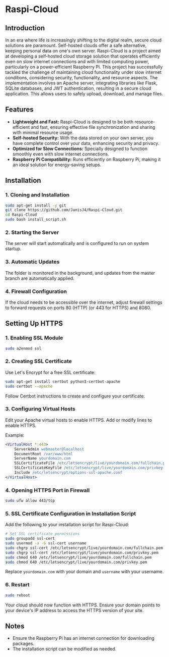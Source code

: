 # Raspi-Cloud

## Introduction

In an era where life is increasingly shifting to the digital realm, secure cloud solutions are paramount. Self-hosted clouds offer a safe alternative, keeping personal data on one's own server. Raspi-Cloud is a project aimed at developing a self-hosted cloud storage solution that operates efficiently even on slow internet connections and with limited computing power, particularly on a power-efficient Raspberry Pi. This project has successfully tackled the challenge of maintaining cloud functionality under slow internet conditions, considering security, functionality, and resource aspects. The implementation involves an Apache server, integrating libraries like Flask, SQLite databases, and JWT authentication, resulting in a secure cloud application. This allows users to safely upload, download, and manage files.

## Features

- **Lightweight and Fast:** Raspi-Cloud is designed to be both resource-efficient and fast, ensuring effective file synchronization and sharing with minimal resource usage.
- **Self-hosted Security:** With the data stored on your own server, you have complete control over your data, enhancing security and privacy.
- **Optimized for Slow Connections:** Specially designed to function smoothly even with slow internet connections.
- **Raspberry Pi Compatibility:** Runs efficiently on Raspberry Pi, making it an ideal solution for energy-saving setups.

## Installation

### 1. Cloning and Installation

```bash
sudo apt-get install -y git
git clone https://github.com/JanisJ4/Raspi-Cloud.git
cd Raspi-Cloud
sudo bash install_script.sh 
```

### 2. Starting the Server

The server will start automatically and is configured to run on system startup.

### 3. Automatic Updates

The folder is monitored in the background, and updates from the master branch are automatically applied.

### 4. Firewall Configuration

If the cloud needs to be accessible over the internet, adjust firewall settings to forward requests on ports 80 (HTTP) (or 443 for HTTPS) and 8080.

## Setting Up HTTPS

### 1. Enabling SSL Module

```bash
sudo a2enmod ssl
```

### 2. Creating SSL Certificate

Use Let's Encrypt for a free SSL certificate:

```bash
sudo apt-get install certbot python3-certbot-apache
sudo certbot --apache
```

Follow Certbot instructions to create and configure your certificate.

### 3. Configuring Virtual Hosts

Edit your Apache virtual hosts to enable HTTPS. Add or modify lines to enable HTTPS.

Example:

```apache
<VirtualHost *:443>
    ServerAdmin webmaster@localhost
    DocumentRoot /var/www/html
    ServerName yourdomain.com
    SSLCertificateFile /etc/letsencrypt/live/yourdomain.com/fullchain.pem
    SSLCertificateKeyFile /etc/letsencrypt/live/yourdomain.com/privkey.pem
    Include /etc/letsencrypt/options-ssl-apache.conf
</VirtualHost>
```

### 4. Opening HTTPS Port in Firewall

```bash
sudo ufw allow 443/tcp
```

### 5. SSL Certificate Configuration in Installation Script

Add the following to your installation script for Raspi-Cloud:

```bash
# Set SSL certificate permissions
sudo groupadd ssl-cert
sudo usermod -a -G ssl-cert username
sudo chgrp ssl-cert /etc/letsencrypt/live/yourdomain.com/fullchain.pem
sudo chgrp ssl-cert /etc/letsencrypt/live/yourdomain.com/privkey.pem
sudo chmod 640 /etc/letsencrypt/live/yourdomain.com/fullchain.pem
sudo chmod 640 /etc/letsencrypt/live/yourdomain.com/privkey.pem
```

Replace `yourdomain.com` with your domain and `username` with your username.


### 6. Restart

```bash
sudo reboot
```

Your cloud should now function with HTTPS. Ensure your domain points to your device's IP address to access the HTTPS version of your site.

## Notes

- Ensure the Raspberry Pi has an internet connection for downloading packages.
- The installation script can be modified as needed.
